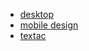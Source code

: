 - [desktop](https://xd.adobe.com/view/dce81d2e-5a88-4f2b-a423-3a3ae6ee7a88-89bb/)
- [mobile design](https://xd.adobe.com/view/6eccef6a-fb3d-4db2-b9cb-786e2d9723f2-3b9f/)
- [textac](https://docs.google.com/document/d/1CmHoiL1Uz6IOoXp22YCwlgMChfq-a91lh3tdVDsjxVI/)